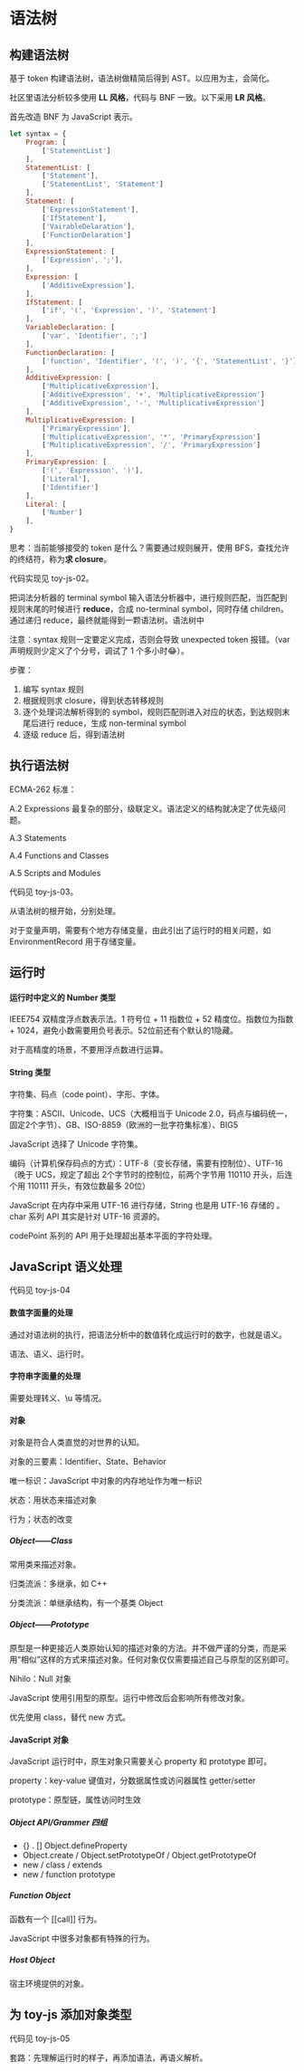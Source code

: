 # 语法树



## 构建语法树

基于 token 构建语法树，语法树做精简后得到 AST。以应用为主，会简化。

社区里语法分析较多使用 **LL 风格**，代码与 BNF 一致。以下采用 **LR 风格**。

首先改造 BNF 为 JavaScript 表示。

```javascript
let syntax = {
    Program: [
        ['StatementList']
    ],
    StatementList: [
        ['Statement'], 
        ['StatementList', 'Statement']
    ],
    Statement: [
        ['ExpressionStatement'],
        ['IfStatement'],
        ['VairableDelaration'],
        ['FunctionDelaration']
    ],
    ExpressionStatement: [
        ['Expression', ';'],
    ],
    Expression: [
        ['AdditiveExpression'],
    ],
    IfStatement: [
        ['if', '(', 'Expression', ')', 'Statement']
    ],
    VariableDeclaration: [
        ['var', 'Identifier', ';']
    ],
    FunctionDeclaration: [
        ['function', 'Identifier', '(', ')', '{', 'StatementList', '}']
    ],
    AdditiveExpression: [
        ['MultiplicativeExpression'],
        ['AdditiveExpression', '+', 'MultiplicativeExpression']
        ['AdditiveExpression', '-', 'MultiplicativeExpression']
    ],
    MultiplicativeExpression: [
        ['PrimaryExpression'],
        ['MultiplicativeExpression', '*', 'PrimaryExpression']
        ['MultiplicativeExpression', '/', 'PrimaryExpression']
    ],
    PrimaryExpression: [
        ['(', 'Expression', ')'],
        ['Literal'],
        ['Identifier']
    ],
    Literal: [
        ['Number']
    ],
}
```

思考：当前能够接受的 token 是什么？需要通过规则展开，使用 BFS，查找允许的终结符，称为**求 closure**。

代码实现见 toy-js-02。

把词法分析器的 terminal symbol 输入语法分析器中，进行规则匹配，当匹配到规则末尾的时候进行 **reduce**，合成 no-terminal symbol，同时存储 children。通过递归 reduce，最终就能得到一颗语法树。语法树中

注意：syntax 规则一定要定义完成，否则会导致 unexpected token 报错。（var 声明规则少定义了个分号，调试了 1 个多小时😂）。

步骤：

1. 编写 syntax 规则
2. 根据规则求 closure，得到状态转移规则
3. 逐个处理词法解析得到的 symbol，规则匹配则进入对应的状态，到达规则末尾后进行 reduce，生成 non-terminal symbol
4. 逐级 reduce 后，得到语法树



## 执行语法树

ECMA-262 标准：

A.2 Expressions 最复杂的部分，级联定义。语法定义的结构就决定了优先级问题。

A.3 Statements

A.4 Functions and Classes

A.5 Scripts and Modules

代码见 toy-js-03。

从语法树的根开始，分别处理。

对于变量声明，需要有个地方存储变量，由此引出了运行时的相关问题，如 EnvironmentRecord 用于存储变量。

## 运行时

#### 运行时中定义的 Number 类型

IEEE754 双精度浮点数表示法。1 符号位 + 11 指数位 + 52 精度位。指数位为指数 + 1024，避免小数需要用负号表示。52位前还有个默认的1隐藏。

对于高精度的场景，不要用浮点数进行运算。

#### String 类型

字符集、码点（code point）、字形、字体。

字符集：ASCII、Unicode、UCS（大概相当于 Unicode 2.0，码点与编码统一，固定2个字节）、GB、ISO-8859（欧洲的一批字符集标准）、BIG5

JavaScript 选择了 Unicode 字符集。

编码（计算机保存码点的方式）：UTF-8（变长存储，需要有控制位）、UTF-16（晚于 UCS，规定了超出 2个字节时的控制位，前两个字节用 110110 开头，后连个用 110111 开头，有效位数最多 20位）

JavaScript 在内存中采用 UTF-16 进行存储，String 也是用 UTF-16 存储的 。char 系列 API 其实是针对 UTF-16 资源的。

codePoint 系列的 API 用于处理超出基本平面的字符处理。

## JavaScript 语义处理

代码见 toy-js-04

#### 数值字面量的处理

通过对语法树的执行，把语法分析中的数值转化成运行时的数字，也就是语义。

语法、语义、运行时。

#### 字符串字面量的处理

需要处理转义、\u 等情况。

#### 对象

对象是符合人类直觉的对世界的认知。

 对象的三要素：Identifier、State、Behavior

唯一标识：JavaScript 中对象的内存地址作为唯一标识

状态：用状态来描述对象

行为；状态的改变

##### Object——Class

常用类来描述对象。

归类流派：多继承，如 C++

分类流派：单继承结构，有一个基类 Object

##### Object——Prototype

原型是一种更接近人类原始认知的描述对象的方法。并不做严谨的分类，而是采用“相似”这样的方式来描述对象。任何对象仅仅需要描述自己与原型的区别即可。

Nihilo：Null 对象

JavaScript 使用引用型的原型。运行中修改后会影响所有修改对象。

优先使用 class，替代 new 方式。

#### JavaScript 对象

JavaScript 运行时中，原生对象只需要关心 property 和 prototype 即可。

property：key-value 键值对，分数据属性或访问器属性 getter/setter

prototype：原型链，属性访问时生效

##### Object API/Grammer 四组

- {} . [] Object.defineProperty
- Object.create / Object.setPrototypeOf / Object.getPrototypeOf
- new / class / extends
- new / function prototype

##### Function Object

函数有一个 [[call]] 行为。

JavaScript 中很多对象都有特殊的行为。

##### Host Object

宿主环境提供的对象。

## 为 toy-js 添加对象类型

代码见 toy-js-05

套路：先理解运行时的样子，再添加语法，再语义解析。